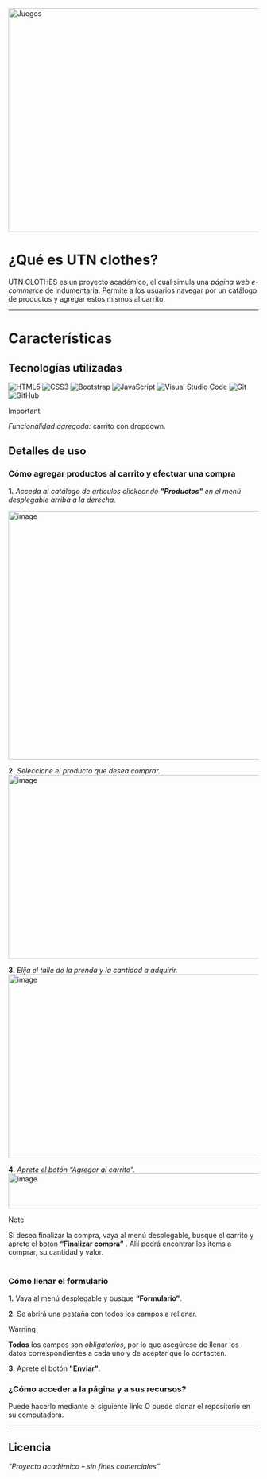 <img width="1000" height="450" alt="Juegos" src="https://github.com/user-attachments/assets/f2efa07a-8ee9-4a05-9898-4de41db761a9" />

# ¿Qué es UTN clothes?
UTN CLOTHES es un proyecto académico, el cual simula una *página web e-commerce* de indumentaria. Permite a los usuarios navegar por un catálogo de productos y agregar estos mismos al carrito. 

---------------
# Características

## Tecnologías utilizadas

![HTML5](https://img.shields.io/badge/html5-%23E34F26.svg?style=for-the-badge&logo=html5&logoColor=white)
![CSS3](https://img.shields.io/badge/css3-%231572B6.svg?style=for-the-badge&logo=css3&logoColor=white)
![Bootstrap](https://img.shields.io/badge/bootstrap-%238511FA.svg?style=for-the-badge&logo=bootstrap&logoColor=white)
![JavaScript](https://img.shields.io/badge/javascript-%23323330.svg?style=for-the-badge&logo=javascript&logoColor=%23F7DF1E)
![Visual Studio Code](https://img.shields.io/badge/Visual%20Studio%20Code-0078d7.svg?style=for-the-badge&logo=visual-studio-code&logoColor=white)
![Git](https://img.shields.io/badge/git-%23F05033.svg?style=for-the-badge&logo=git&logoColor=white)
![GitHub](https://img.shields.io/badge/github-%23121011.svg?style=for-the-badge&logo=github&logoColor=white)

> [!IMPORTANT]
> *Funcionalidad agregada:* carrito con dropdown.

## Detalles de uso
### Cómo agregar productos al carrito y efectuar una compra

**1.** *Acceda al catálogo de artículos clickeando **"Productos"** en el menú desplegable arriba a la derecha.*

<img width="700" height="500" alt="image" src="https://github.com/user-attachments/assets/b0e723a3-1cbf-4578-9580-4e7edac3c7ee" />

**2.** *Seleccione el producto que desea comprar.*
<img width="700" height="370" alt="image" src="https://github.com/user-attachments/assets/2d6e0d31-f49f-4b37-989c-1f9e6aaaa77d" />

**3.** *Elija el talle de la prenda y la cantidad a adquirir.*
<img width="700" height="370" alt="image" src="https://github.com/user-attachments/assets/76b81b56-c713-446d-8162-e74ae7837660" />


**4.** *Aprete el botón “Agregar al carrito”.*
<img width="749" height="70" alt="image" src="https://github.com/user-attachments/assets/cfd23d78-424d-4f27-8c2c-e32e49b0ab38" />

> [!NOTE]
> Si desea finalizar la compra, vaya al menú desplegable, busque el carrito y aprete el botón **“Finalizar compra”** . Allí podrá encontrar los items a comprar, su cantidad y valor.
<br><br>
### Cómo llenar el formulario

**1.** Vaya al menú desplegable y busque **“Formulario”**.

**2.** Se abrirá una pestaña con todos los campos a rellenar.
> [!WARNING]
> **Todos** los campos son *obligatorios*, por lo que asegúrese de llenar los datos correspondientes a cada uno y de aceptar que lo contacten. 


**3.** Aprete el botón **"Enviar"**.



### ¿Cómo acceder a la página y a sus recursos?
Puede hacerlo mediante el siguiente link:
O puede clonar el repositorio en su computadora. 

------------------------
## Licencia
*“Proyecto académico – sin fines comerciales”*

